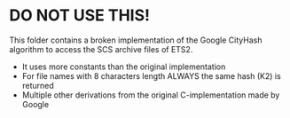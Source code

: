# DO NOT USE THIS!

This folder contains a broken implementation of the Google CityHash algorithm to access the SCS archive files of ETS2.

- It uses more constants than the original implementation
- For file names with 8 characters length ALWAYS the same hash (K2) is returned
- Multiple other derivations from the original C-implementation made by Google
